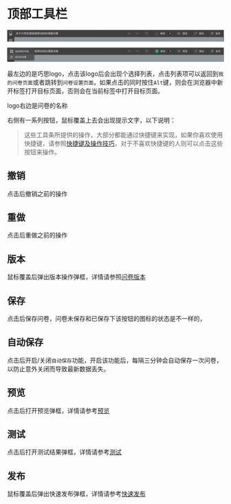 # 顶部工具栏

<img src='./images/navbar.png'>

最左边的是巧思logo，点击该logo后会出现个选择列表，点击列表项可以返回到`我的问卷页面`或者跳转到`问卷设置页面`，如果点击的同时按住`Alt`键，则会在浏览器中新开标签打开目标页面，否则会在当前标签中打开目标页面。

logo右边是问卷的名称

右侧有一系列按钮，鼠标覆盖上去会出现提示文字，以下说明：

> 这些工具条所提供的操作，大部分都能通过快捷键来实现，如果你喜欢使用快捷键，请参照[快捷键及操作技巧](../shortcut/concept.md)，对于不喜欢快捷键的人则可以点击这些按钮来操作。

## 撤销
点击后撤销之前的操作

## 重做
点击后重做之前的操作

## 版本
鼠标覆盖后弹出版本操作弹框，详情请参照[问卷版本](../advance-topic/version.md)

## 保存
点击后保存问卷，问卷未保存和已保存下该按钮的图标的状态是不一样的，

## 自动保存
点击后开启/关闭`自动保存`功能，开启该功能后，每隔三分钟会自动保存一次问卷，以防止意外关闭而导致最新数据丢失。

## 预览
点击后打开预览弹框，详情请参考[预览](../preview/concept.md)

## 测试
点击后打开测试结果弹框，详情请参考[测试](../advance-topic/debug.md)


## 发布
鼠标覆盖后弹出快速发布弹框，详情请参考[快速发布](../advance-topic/quick-publish.md)